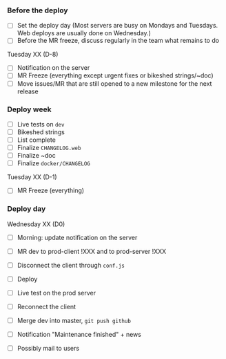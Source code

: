

### Before the deploy

- [ ] Set the deploy day (Most servers are busy on Mondays and Tuesdays. Web deploys are usually done on Wednesday.)
- [ ] Before the MR freeze, discuss regularly in the team what remains to do

Tuesday XX (D-8)
- [ ] Notification on the server
- [ ] MR Freeze (everything except urgent fixes or bikeshed strings/~doc) 
- [ ] Move issues/MR that are still opened to a new milestone for the next release

### Deploy week

- [ ] Live tests on `dev`
- [ ] Bikeshed strings
- [ ] List complete 
- [ ] Finalize `CHANGELOG.web`
- [ ] Finalize ~doc
- [ ] Finalize `docker/CHANGELOG`

Tuesday XX (D-1)
- [ ] MR Freeze (everything)


### Deploy day

Wednesday XX (D0)
- [ ] Morning: update notification on the server
- [ ] MR dev to prod-client !XXX and to prod-server !XXX
- [ ] Disconnect the client through `conf.js`
- [ ] Deploy 
- [ ] Live test on the prod server
- [ ] Reconnect the client
- [ ] Merge dev into master, `git push github`
- [ ] Notification "Maintenance finished" + news
- [ ] Possibly mail to users


